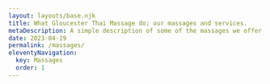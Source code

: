 ```yaml
---
layout: layouts/base.njk
title: What Gloucester Thai Massage do; our massages and services.
metaDescription: A simple description of some of the massages we offer our clients and pricing information.
date: 2023-04-19
permalink: /massages/
eleventyNavigation:
  key: Massages
  order: 1
---
```

